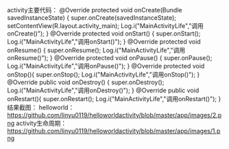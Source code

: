 activity主要代码：
@Override
    protected void onCreate(Bundle savedInstanceState) {
        super.onCreate(savedInstanceState);
        setContentView(R.layout.activity_main);
        Log.i("MainActivityLife","调用onCreate()");
    }
    @Override
    protected void onStart() {
        super.onStart();
        Log.i("MainActivityLife","调用onStart()");
    }
    @Override
    protected void onResume() {
        super.onResume();
        Log.i("MainActivityLife","调用onResume()");
    }
    @Override
    protected void onPause() {
        super.onPause();
        Log.i("MainActivityLife","调用onPause()");
    }
    @Override
    protected void onStop(){
        super.onStop();
        Log.i("MainActivityLife","调用onStop()");
    }
    @Override
    public void onDestroy() {
        super.onDestroy();
        Log.i("MainActivityLife","调用onDestroy()");
    }
    @Override
    public void onRestart(){
        super.onRestart();
        Log.i("MainActivityLife","调用onRestart()");
    }
    结果截图：
    helloworld：
    https://github.com/linyu0119/helloworldactivity/blob/master/app/images/2.png
    activity生命周期：
    https://github.com/linyu0119/helloworldactivity/blob/master/app/images/1.png
